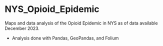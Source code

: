 # NYS_Opioid_Epidemic
Maps and data analysis of the Opioid Epidemic in NYS as of data available December 2023. 
- Analysis done with Pandas, GeoPandas, and Folium
